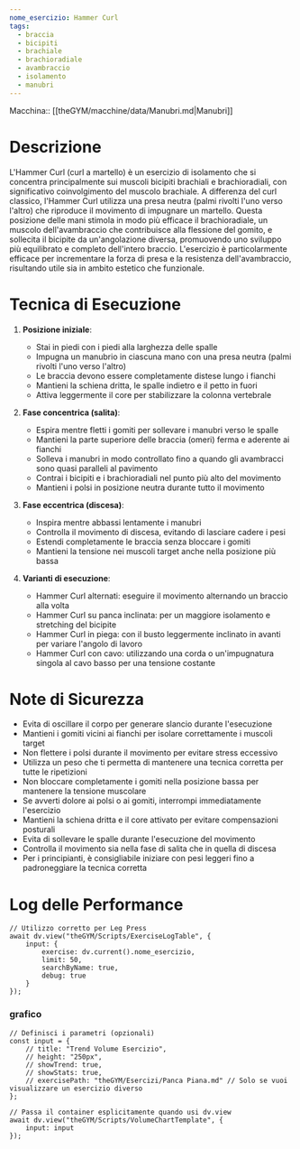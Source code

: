 ```yaml
---
nome_esercizio: Hammer Curl
tags:
  - braccia
  - bicipiti
  - brachiale
  - brachioradiale
  - avambraccio
  - isolamento
  - manubri
---
```


Macchina:: [[theGYM/macchine/data/Manubri.md|Manubri]]

# Descrizione

L'Hammer Curl (curl a martello) è un esercizio di isolamento che si concentra principalmente sui muscoli bicipiti brachiali e brachioradiali, con significativo coinvolgimento del muscolo brachiale. A differenza del curl classico, l'Hammer Curl utilizza una presa neutra (palmi rivolti l'uno verso l'altro) che riproduce il movimento di impugnare un martello. Questa posizione delle mani stimola in modo più efficace il brachioradiale, un muscolo dell'avambraccio che contribuisce alla flessione del gomito, e sollecita il bicipite da un'angolazione diversa, promuovendo uno sviluppo più equilibrato e completo dell'intero braccio. L'esercizio è particolarmente efficace per incrementare la forza di presa e la resistenza dell'avambraccio, risultando utile sia in ambito estetico che funzionale.

# Tecnica di Esecuzione

1. **Posizione iniziale**:

   - Stai in piedi con i piedi alla larghezza delle spalle
   - Impugna un manubrio in ciascuna mano con una presa neutra (palmi rivolti l'uno verso l'altro)
   - Le braccia devono essere completamente distese lungo i fianchi
   - Mantieni la schiena dritta, le spalle indietro e il petto in fuori
   - Attiva leggermente il core per stabilizzare la colonna vertebrale

2. **Fase concentrica (salita)**:

   - Espira mentre fletti i gomiti per sollevare i manubri verso le spalle
   - Mantieni la parte superiore delle braccia (omeri) ferma e aderente ai fianchi
   - Solleva i manubri in modo controllato fino a quando gli avambracci sono quasi paralleli al pavimento
   - Contrai i bicipiti e i brachioradiali nel punto più alto del movimento
   - Mantieni i polsi in posizione neutra durante tutto il movimento

3. **Fase eccentrica (discesa)**:

   - Inspira mentre abbassi lentamente i manubri
   - Controlla il movimento di discesa, evitando di lasciare cadere i pesi
   - Estendi completamente le braccia senza bloccare i gomiti
   - Mantieni la tensione nei muscoli target anche nella posizione più bassa

4. **Varianti di esecuzione**:
   - Hammer Curl alternati: eseguire il movimento alternando un braccio alla volta
   - Hammer Curl su panca inclinata: per un maggiore isolamento e stretching del bicipite
   - Hammer Curl in piega: con il busto leggermente inclinato in avanti per variare l'angolo di lavoro
   - Hammer Curl con cavo: utilizzando una corda o un'impugnatura singola al cavo basso per una tensione costante

# Note di Sicurezza

- Evita di oscillare il corpo per generare slancio durante l'esecuzione
- Mantieni i gomiti vicini ai fianchi per isolare correttamente i muscoli target
- Non flettere i polsi durante il movimento per evitare stress eccessivo
- Utilizza un peso che ti permetta di mantenere una tecnica corretta per tutte le ripetizioni
- Non bloccare completamente i gomiti nella posizione bassa per mantenere la tensione muscolare
- Se avverti dolore ai polsi o ai gomiti, interrompi immediatamente l'esercizio
- Mantieni la schiena dritta e il core attivato per evitare compensazioni posturali
- Evita di sollevare le spalle durante l'esecuzione del movimento
- Controlla il movimento sia nella fase di salita che in quella di discesa
- Per i principianti, è consigliabile iniziare con pesi leggeri fino a padroneggiare la tecnica corretta

# Log delle Performance

```dataviewjs
// Utilizzo corretto per Leg Press
await dv.view("theGYM/Scripts/ExerciseLogTable", {
    input: {
        exercise: dv.current().nome_esercizio,
        limit: 50,
        searchByName: true,
        debug: true
    }
});
```

### grafico

```dataviewjs
// Definisci i parametri (opzionali)
const input = {
    // title: "Trend Volume Esercizio",
    // height: "250px",
    // showTrend: true,
    // showStats: true,
    // exercisePath: "theGYM/Esercizi/Panca Piana.md" // Solo se vuoi visualizzare un esercizio diverso
};

// Passa il container esplicitamente quando usi dv.view
await dv.view("theGYM/Scripts/VolumeChartTemplate", {
    input: input
});
```
